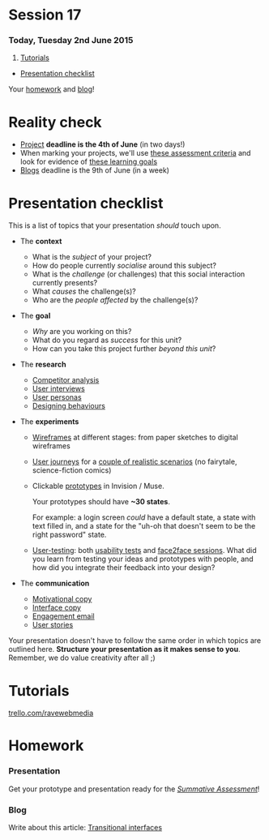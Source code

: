 # Session 17	

### Today, Tuesday 2nd June 2015

1. [Tutorials](#tutorials)
* [Presentation checklist](#presentation-checklist)

Your [homework](#homework) and [blog](#blog)!

# Reality check

* [Project](../README.md#project) **deadline is the 4th of June** (in two days!)
* When marking your projects, we'll use [these assessment criteria](../README.md#grades) and look for evidence of [these learning goals](../README.md#learning-goals)
* [Blogs](../README.md#blog) deadline is the 9th of June (in a week)


# Presentation checklist

This is a list of topics that your presentation *should* touch upon. 

* The **context**
	* What is the *subject* of your project? 
	* How do people currently *socialise* around this subject?
	* What is the *challenge* (or challenges) that this social interaction currently presents?
	* What *causes* the challenge(s)?
	* Who are the *people affected* by the challenge(s)?

* The **goal**
	* *Why* are you working on this?
	* What do you regard as *success* for this unit?
	* How can you take this project further *beyond this unit*? 

* The **research**	
	* [Competitor analysis](session-02.md#competitor-analysis) 
	* [User interviews](session-03.md#user-interviews)
	* [User personas](session-04.md#user-personas)	
	* [Designing behaviours](session-14.md#designing-behaviours)

* The **experiments**
	* [Wireframes](session-05.md#wireframing) at different stages: from paper sketches to digital wireframes
	* [User journeys](session-06.md#user-journeys) for a [couple of realistic scenarios](session-06.md#your-turn) (no fairytale, science-fiction comics) 
	* Clickable [prototypes](session-13.md#rapid-prototyping) in Invision / Muse. 
		
		Your prototypes should have **~30 states**. 
		
		For example: a login screen *could* have a default state, a state with text filled in, and a state for the "uh-oh that doesn't seem to be the right password" state. 
	* [User-testing](session-15.md#user-testing-preparation): both [usability tests](session-07.md#usability-testing) and [face2face sessions](session-15.md#let-them-in-). What did you learn from testing your ideas and prototypes with people, and how did you integrate their feedback into your design?

* The **communication**
	* [Motivational copy](session-10.md#your-turn)	
	* [Interface copy](session-10.md#2-hack-your-interface-copy)
	* [Engagement email](session-11.md#engagement-email)
	* [User stories](session-13.md#your-stories)


Your presentation doesn't have to follow the same order in which topics are outlined here. **Structure your presentation as it makes sense to you**. Remember, we do value creativity after all ;)


# Tutorials

[trello.com/ravewebmedia](https://trello.com/ravewebmedia)

# Homework

### Presentation

Get your prototype and presentation ready for the [*Summative Assessment*](session-18.md)!

### Blog

Write about this article: [Transitional interfaces](https://medium.com/@pasql/transitional-interfaces-926eb80d64e3)